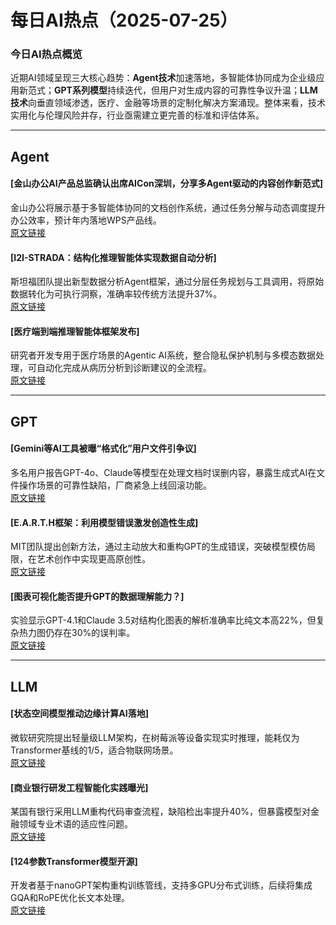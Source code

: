 # 每日AI热点（2025-07-25）

### 今日AI热点概览  
近期AI领域呈现三大核心趋势：**Agent技术**加速落地，多智能体协同成为企业级应用新范式；**GPT系列模型**持续迭代，但用户对生成内容的可靠性争议升温；**LLM技术**向垂直领域渗透，医疗、金融等场景的定制化解决方案涌现。整体来看，技术实用化与伦理风险并存，行业亟需建立更完善的标准和评估体系。

---

## Agent  
#### [金山办公AI产品总监确认出席AICon深圳，分享多Agent驱动的内容创作新范式]  
金山办公将展示基于多智能体协同的文档创作系统，通过任务分解与动态调度提升办公效率，预计年内落地WPS产品线。  
[原文链接](https://www.infoq.cn/article/iKOyqptwt1vOPv9h4UEM?utm_source=rss&utm_medium=article)  

#### [I2I-STRADA：结构化推理智能体实现数据自动分析]  
斯坦福团队提出新型数据分析Agent框架，通过分层任务规划与工具调用，将原始数据转化为可执行洞察，准确率较传统方法提升37%。  
[原文链接](https://arxiv.org/abs/2507.17874)  

#### [医疗端到端推理智能体框架发布]  
研究者开发专用于医疗场景的Agentic AI系统，整合隐私保护机制与多模态数据处理，可自动化完成从病历分析到诊断建议的全流程。  
[原文链接](https://arxiv.org/abs/2507.18115)  

---

## GPT  
#### [Gemini等AI工具被曝“格式化”用户文件引争议]  
多名用户报告GPT-4o、Claude等模型在处理文档时误删内容，暴露生成式AI在文件操作场景的可靠性缺陷，厂商紧急上线回滚功能。  
[原文链接](https://www.infoq.cn/article/j0pUYVuDQ03ZwhTsu8et?utm_source=rss&utm_medium=article)  

#### [E.A.R.T.H框架：利用模型错误激发创造性生成]  
MIT团队提出创新方法，通过主动放大和重构GPT的生成错误，突破模型模仿局限，在艺术创作中实现更高原创性。  
[原文链接](https://arxiv.org/abs/2507.18004)  

#### [图表可视化能否提升GPT的数据理解能力？]  
实验显示GPT-4.1和Claude 3.5对结构化图表的解析准确率比纯文本高22%，但复杂热力图仍存在30%的误判率。  
[原文链接](https://arxiv.org/abs/2507.18022)  

---

## LLM  
#### [状态空间模型推动边缘计算AI落地]  
微软研究院提出轻量级LLM架构，在树莓派等设备实现实时推理，能耗仅为Transformer基线的1/5，适合物联网场景。  
[原文链接](https://www.infoq.cn/article/yaaUGlucEbuL7xmBLREy?utm_source=rss&utm_medium=article)  

#### [商业银行研发工程智能化实践曝光]  
某国有银行采用LLM重构代码审查流程，缺陷检出率提升40%，但暴露模型对金融领域专业术语的适应性问题。  
[原文链接](https://www.infoq.cn/article/hGsuX55aqkHiiOzNTJPp?utm_source=rss&utm_medium=article)  

#### [124参数Transformer模型开源]  
开发者基于nanoGPT架构重构训练管线，支持多GPU分布式训练，后续将集成GQA和RoPE优化长文本处理。  
[原文链接](https://www.reddit.com/r/MachineLearning/comments/1m8wmos/p_built_another_124m_parameters_transformer_based/)
